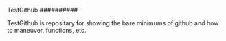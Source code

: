 TestGithub
##########

TestGithub is repositary for showing the bare minimums of github and how to maneuver, functions, etc.
